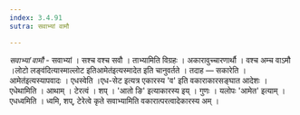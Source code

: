 ```yaml
---
index: 3.4.91
sutra: सवाभ्यां वामौ

---
```

_सवाभ्यां वामौ_ - सवाभ्यां । सश्च वश्च सवौ । ताभ्यामिति विग्रहः । अकारावुच्चारणार्थौ । वश्च अम्च वाऽमौ ।लोटो लङ्व॑दित्यास्माल्लोट इतिआमेत॑इत्यस्मादेत इति चानुवर्तते । तदाह — सकारेति ।आमेत॑इत्यस्यापवादः । एधस्वेति ।एध-सेट इत्यत्र एकारस्य 'व' इति वकाराकारसङ्घात आदेशः । एधेथामिति । आथाम् । टेरत्वं । शप् । 'आतो ङि' इत्याकारस्य इय् । गुणः । यलोपः 'आमेत' इत्याम् । एधध्वमिति । ध्वमि, शप्, टेरेत्वे कृते सवाभ्यामिति वकारात्परत्वादेकारस्य अम् ।